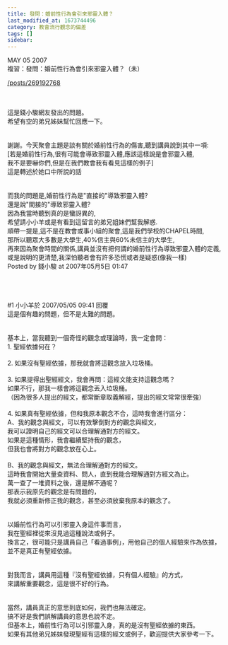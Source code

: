 ```yaml
---
title: 發問：婚前性行為會引來邪靈入體？
last_modified_at: 1673744496
category: 教會流行觀念的偏差
tags: []
sidebar: 
---
```


<div>MAY 05 2007</div>

<div>複習：發問：婚前性行為會引來邪靈入體？（未）</div>

<a href="/posts/269192768" target="_blank">/posts/269192768</a>

<div>&nbsp;</div>

<div>&nbsp;</div>

<div>這是錢小駿網友發出的問題。</div>

<div>希望有空的弟兄姊妹幫忙回應一下。</div>

<div>&nbsp;</div>

<div>&nbsp;</div>

<div>謝謝。今天聚會主題是談有關於婚前性行為的傷害,聽到講員說到其中一項:</div>

<div>[若是婚前性行為,很有可能會導致邪靈入體,應該這樣說是會邪靈入體,</div>

<div>我不是要嚇你們,但是在我們教會我有看見這樣的例子]</div>

<div>這是轉述於她口中所說的話</div>

<div>&nbsp;</div>

<div>&nbsp;</div>

<div>而我的問題是,婚前性行為是"直接的"導致邪靈入體?</div>

<div>還是說"間接的"導致邪靈入體?</div>

<div>因為我當時聽到真的是蠻訝異的,</div>

<div>希望請小小羊或是有看到這留言的弟兄姐妹們幫我解惑.</div>

<div>順帶一提是,這不是在教會或事小組的聚會,這是我們學校的CHAPEL時間,</div>

<div>那所以聽眾大多數是大學生,40%信主與60%未信主的大學生,</div>

<div>再來因為聚會時間的關係,講員並沒有把何謂的婚前性行為導致邪靈入體的定義,</div>

<div>或是說明的更清楚,我深怕聽者會有許多恐慌或者是疑惑(像我一樣)</div>

<div>Posted by 錢小駿 at 2007年05月5日 01:47</div>

<div>&nbsp;</div>

<div>&nbsp;</div>

<div>&nbsp;</div>

<div>&nbsp;</div>

<div>#1 小小羊於 2007/05/05 09:41 回覆</div>

<div>這是個有趣的問題，但不是太難的問題。</div>

<div>&nbsp;</div>

<div>&nbsp;</div>

<div>基本上，當我聽到一個奇怪的觀念或理論時，我一定會問：</div>

<div>1.<span style="white-space:pre"> </span>聖經依據何在？</div>

<div>&nbsp;</div>

<div>2.<span style="white-space:pre"> </span>如果沒有聖經依據，那我就會將這觀念放入垃圾桶。</div>

<div>&nbsp;</div>

<div>3. 如果提得出聖經經文，我會再問：這經文能支持這觀念嗎？</div>

<div>如果不行，那我一樣會將這觀念丟入垃圾桶。</div>

<div>（因為很多人提出的經文，都常斷章取義解經，提出的經文常常很牽強）</div>

<div>&nbsp;</div>

<div>4. 如果真有聖經依據，但和我原本觀念不合，這時我會進行區分：</div>

<div>A、我的觀念與經文，可以有效擊倒對方的觀念與經文，</div>

<div>我可以證明自己的經文可以合理解通對方的經文。</div>

<div>如果是這種情形，我會繼續堅持我的觀念，</div>

<div>但我也會將對方的觀念放在心上。</div>

<div>&nbsp;</div>

<div>B、我的觀念與經文，無法合理解通對方的經文。</div>

<div>這時我會開始大量查資料、問人，直到我能合理解通對方經文為止。</div>

<div>萬一查了一堆資料之後，還是解不通呢？</div>

<div>那表示我原先的觀念是有問題的，</div>

<div>我就必須重新修正我的觀念，甚至必須放棄我原本的觀念了。</div>

<div>&nbsp;</div>

<div>&nbsp;</div>

<div>以婚前性行為可以引邪靈入身這件事而言，</div>

<div>我在聖經裡從來沒見過這種說法或例子。</div>

<div>換言之，很可能只是講員自己「看過事例」，用他自己的個人經驗來作為依據，</div>

<div>並不是真正有聖經依據。</div>

<div>&nbsp;</div>

<div>&nbsp;</div>

<div>對我而言，講員用這種『沒有聖經依據，只有個人經驗』的方式，</div>

<div>來講解重要觀念，這是很不好的行為。</div>

<div>&nbsp;</div>

<div>&nbsp;</div>

<div>當然，講員真正的意思到底如何，我們也無法確定。</div>

<div>搞不好是我們誤解講員的意思也說不定。</div>

<div>但基本上，婚前性行為可以引邪靈入身，真的是沒有聖經依據的東西。</div>

<div>如果有其他弟兄姊妹發現聖經有這樣的經文或例子，歡迎提供大家參考一下。</div>
